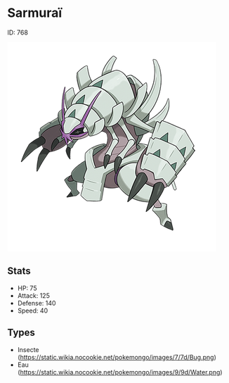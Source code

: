 # Sarmuraï


ID: 768

![](https://raw.githubusercontent.com/PokeAPI/sprites/master/sprites/pokemon/other/official-artwork/768.png "Sarmuraï")

## Stats


 - HP: 75
 - Attack: 125
 - Defense: 140
 - Speed: 40

## Types


 - Insecte (https://static.wikia.nocookie.net/pokemongo/images/7/7d/Bug.png)
 - Eau (https://static.wikia.nocookie.net/pokemongo/images/9/9d/Water.png)
